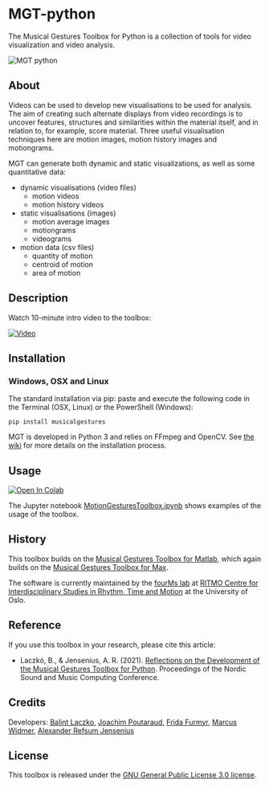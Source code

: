 # MGT-python

The Musical Gestures Toolbox for Python is a collection of tools for video visualization and video analysis.

![MGT python](https://raw.githubusercontent.com/fourMs/MGT-python/master/musicalgestures/documentation/figures/promo/ipython_example.gif)


## About

Videos can be used to develop new visualisations to be used for analysis. The aim of creating such alternate displays from video recordings is to uncover features, structures and similarities within the material itself, and in relation to, for example, score material. Three useful visualisation techniques here are motion images, motion history images and motiongrams.

MGT can generate both dynamic and static visualizations, as well as some quantitative data:

- dynamic visualisations (video files)
    - motion videos
    - motion history videos
- static visualisations (images)
    - motion average images
    - motiongrams
    - videograms
- motion data (csv files)
    - quantity of motion
    - centroid of motion
    - area of motion

## Description

Watch 10-minute intro video to the toolbox: 

[![Video](https://www.uio.no/ritmo/english/research/labs/fourms/software/musicalgesturestoolbox/mgt-python/video/nordicsmc2021-thumbnail.png)](https://youtu.be/tZVX_lDFrwc)

## Installation


### Windows, OSX and Linux

The standard installation via pip: paste and execute the following code in the Terminal (OSX, Linux) or the PowerShell (Windows):

`pip install musicalgestures`

MGT is developed in Python 3 and relies on FFmpeg and OpenCV. See [the wiki](https://github.com/fourMs/MGT-python/wiki#installation) for more details on the installation process.

## Usage

[![Open In Colab](https://colab.research.google.com/assets/colab-badge.svg)](https://colab.research.google.com/github/fourMs/MGT-python/blob/master/musicalgestures/MusicalGesturesToolbox.ipynb)

The Jupyter notebook [MotionGesturesToolbox.ipynb](https://github.com/fourMs/MGT-python/blob/master/musicalgestures/MusicalGesturesToolbox.ipynb) shows examples of the usage of the toolbox.

## History

This toolbox builds on the [Musical Gestures Toolbox for Matlab](https://github.com/fourMs/MGT-matlab/), which again builds on the [Musical Gestures Toolbox for Max](https://www.uio.no/ritmo/english/research/labs/fourms/software/musicalgesturestoolbox/mgt-max/).

The software is currently maintained by the [fourMs lab](https://github.com/fourMs) at [RITMO Centre for Interdisciplinary Studies in Rhythm, Time and Motion](https://www.uio.no/ritmo/english/) at the University of Oslo.

## Reference

If you use this toolbox in your research, please cite this article:

- Laczkó, B., & Jensenius, A. R. (2021). [Reflections on the Development of the Musical Gestures Toolbox for Python](https://nordicsmc.create.aau.dk/wp-content/NordicSMC/Nordic_SMC_2021_paper_38.pdf). Proceedings of the Nordic Sound and Music Computing Conference.


## Credits

Developers: [Balint Laczko](https://github.com/balintlaczko), [Joachim Poutaraud](https://github.com/joachimpoutaraud), [Frida Furmyr](https://github.com/fridafu), [Marcus Widmer](https://github.com/marcuswidmer), [Alexander Refsum Jensenius](https://github.com/alexarje/)

## License

This toolbox is released under the [GNU General Public License 3.0 license](https://www.gnu.org/licenses/gpl-3.0.en.html).
